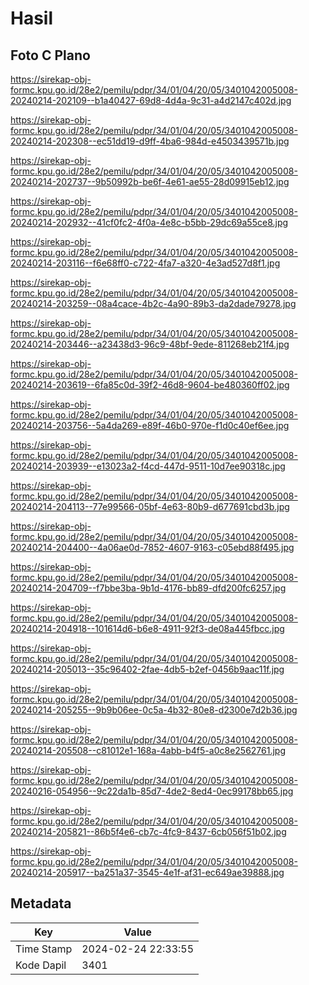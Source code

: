 # Hasil

## Foto C Plano

https://sirekap-obj-formc.kpu.go.id/28e2/pemilu/pdpr/34/01/04/20/05/3401042005008-20240214-202109--b1a40427-69d8-4d4a-9c31-a4d2147c402d.jpg

https://sirekap-obj-formc.kpu.go.id/28e2/pemilu/pdpr/34/01/04/20/05/3401042005008-20240214-202308--ec51dd19-d9ff-4ba6-984d-e4503439571b.jpg

https://sirekap-obj-formc.kpu.go.id/28e2/pemilu/pdpr/34/01/04/20/05/3401042005008-20240214-202737--9b50992b-be6f-4e61-ae55-28d09915eb12.jpg

https://sirekap-obj-formc.kpu.go.id/28e2/pemilu/pdpr/34/01/04/20/05/3401042005008-20240214-202932--41cf0fc2-4f0a-4e8c-b5bb-29dc69a55ce8.jpg

https://sirekap-obj-formc.kpu.go.id/28e2/pemilu/pdpr/34/01/04/20/05/3401042005008-20240214-203116--f6e68ff0-c722-4fa7-a320-4e3ad527d8f1.jpg

https://sirekap-obj-formc.kpu.go.id/28e2/pemilu/pdpr/34/01/04/20/05/3401042005008-20240214-203259--08a4cace-4b2c-4a90-89b3-da2dade79278.jpg

https://sirekap-obj-formc.kpu.go.id/28e2/pemilu/pdpr/34/01/04/20/05/3401042005008-20240214-203446--a23438d3-96c9-48bf-9ede-811268eb21f4.jpg

https://sirekap-obj-formc.kpu.go.id/28e2/pemilu/pdpr/34/01/04/20/05/3401042005008-20240214-203619--6fa85c0d-39f2-46d8-9604-be480360ff02.jpg

https://sirekap-obj-formc.kpu.go.id/28e2/pemilu/pdpr/34/01/04/20/05/3401042005008-20240214-203756--5a4da269-e89f-46b0-970e-f1d0c40ef6ee.jpg

https://sirekap-obj-formc.kpu.go.id/28e2/pemilu/pdpr/34/01/04/20/05/3401042005008-20240214-203939--e13023a2-f4cd-447d-9511-10d7ee90318c.jpg

https://sirekap-obj-formc.kpu.go.id/28e2/pemilu/pdpr/34/01/04/20/05/3401042005008-20240214-204113--77e99566-05bf-4e63-80b9-d677691cbd3b.jpg

https://sirekap-obj-formc.kpu.go.id/28e2/pemilu/pdpr/34/01/04/20/05/3401042005008-20240214-204400--4a06ae0d-7852-4607-9163-c05ebd88f495.jpg

https://sirekap-obj-formc.kpu.go.id/28e2/pemilu/pdpr/34/01/04/20/05/3401042005008-20240214-204709--f7bbe3ba-9b1d-4176-bb89-dfd200fc6257.jpg

https://sirekap-obj-formc.kpu.go.id/28e2/pemilu/pdpr/34/01/04/20/05/3401042005008-20240214-204918--101614d6-b6e8-4911-92f3-de08a445fbcc.jpg

https://sirekap-obj-formc.kpu.go.id/28e2/pemilu/pdpr/34/01/04/20/05/3401042005008-20240214-205013--35c96402-2fae-4db5-b2ef-0456b9aac11f.jpg

https://sirekap-obj-formc.kpu.go.id/28e2/pemilu/pdpr/34/01/04/20/05/3401042005008-20240214-205255--9b9b06ee-0c5a-4b32-80e8-d2300e7d2b36.jpg

https://sirekap-obj-formc.kpu.go.id/28e2/pemilu/pdpr/34/01/04/20/05/3401042005008-20240214-205508--c81012e1-168a-4abb-b4f5-a0c8e2562761.jpg

https://sirekap-obj-formc.kpu.go.id/28e2/pemilu/pdpr/34/01/04/20/05/3401042005008-20240216-054956--9c22da1b-85d7-4de2-8ed4-0ec99178bb65.jpg

https://sirekap-obj-formc.kpu.go.id/28e2/pemilu/pdpr/34/01/04/20/05/3401042005008-20240214-205821--86b5f4e6-cb7c-4fc9-8437-6cb056f51b02.jpg

https://sirekap-obj-formc.kpu.go.id/28e2/pemilu/pdpr/34/01/04/20/05/3401042005008-20240214-205917--ba251a37-3545-4e1f-af31-ec649ae39888.jpg


## Metadata

| Key        | Value               |
| ---------- | ------------------- |
| Time Stamp | 2024-02-24 22:33:55 |
| Kode Dapil | 3401                |



